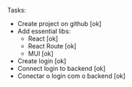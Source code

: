 Tasks:
- Create project on github [ok]
- Add essential libs:
    - React [ok]
    - React Route [ok]
    - MUI [ok]
- Create login [ok]
- Connect login to backend [ok]
- Conectar o login com o backend [ok]
